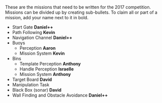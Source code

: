 These are the missions that need to be written for the 2017 competition. Missions can be divided up by creating sub-bullets. To claim all or part of a mission, add your name next to it in bold.

* Start Gate **Daniel++**
* Path Following **Kevin**
* Navigation Channel **Daniel++**
* Buoys
    * Perception **Aaron**
    * Mission System **Kevin**
* Bins
    * Template Perception **Anthony**
    * Handle Perception **Israelle**
    * Mission System **Anthony**
* Target Board **David**
* Manipulation Task
*  Black Box (sonar) **David**
*  Wall Finding and Obstacle Avoidance **Daniel++**